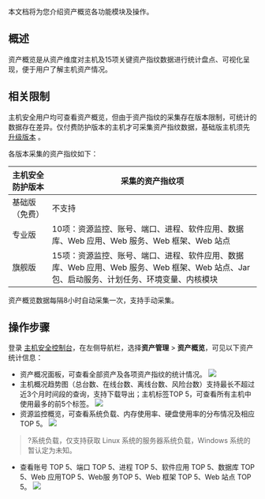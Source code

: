 本文档将为您介绍资产概览各功能模块及操作。

## 概述
资产概览是从资产维度对主机及15项关键资产指纹数据进行统计盘点、可视化呈现，便于用户了解主机资产情况。

## 相关限制
主机安全用户均可查看资产概览，但由于资产指纹的采集存在版本限制，可统计的数据存在差异。仅付费防护版本的主机才可采集资产指纹数据，基础版主机须先 [升级版本](https://buy.cloud.tencent.com/yunjing) 。

各版本采集的资产指纹如下：

| 主机安全防护版本 | 采集的资产指纹项 |
|---------|---------|
| 基础版（免费） | 不支持 |
| 专业版 | 10项：资源监控、账号、端口、进程、软件应用、数据库、Web 应用、Web 服务、Web 框架、Web 站点 |
| 旗舰版 | 15项：资源监控、账号、端口、进程、软件应用、数据库、Web 应用、Web 服务、Web 框架、Web 站点、Jar 包、启动服务、计划任务、环境变量、内核模块 |

<dx-alert infotype="explain" title="">
资产概览数据每隔8小时自动采集一次，支持手动采集。
</dx-alert>

## 操作步骤
登录 [主机安全控制台](https://console.cloud.tencent.com/cwp)，在左侧导航栏，选择**资产管理** > **资产概览**，可见以下资产统计信息：
  - 资产概况面板，可查看全部资产及各项资产指纹的统计情况。
![](https://main.qcloudimg.com/raw/af5254591de087c8bbd9b070aaa114ea.png)
  - 主机概况趋势图（总台数、在线台数、离线台数、风险台数）支持最长不超过近3个月时间段的查询，支持下载导出；主机标签TOP 5，可查看所有主机中使用最多的前5个标签。
![](https://main.qcloudimg.com/raw/45e8848df3bcdc200c9fc8bd84424576.png)
 - 资源监控概览，可查看系统负载、内存使用率、硬盘使用率的分布情况及相应TOP 5。
![](https://main.qcloudimg.com/raw/0f7c6cd4cf1b10104049fc1f4fa9fe0f.png)
>?系统负载，仅支持获取 Linux 系统的服务器系统负载，Windows 系统的暂认定为未知。
 - 查看账号 TOP 5、端口 TOP 5、进程 TOP 5、软件应用 TOP 5、数据库 TOP 5、Web 应用TOP 5、Web服 务TOP 5、Web 框架 TOP 5、Web 站点 TOP 5。
![](https://main.qcloudimg.com/raw/5e1b2926e8f79d0d0abe5620547a4a2b.png)
